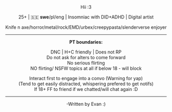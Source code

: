 <div align="center">
    Hii :3
<p>25+ | 🇸🇪 <b>swe</b>/pl/eng | Insomniac with DID+ADHD | Digital artist<p>Knife n axe/horror/metal/rock/EMD/urbex/creepypasta/slenderverse enjoyer</p>

 <hr><b>PT boundaries:</b>
  <p>DNC | H+C friendly | Does not RP
<br>Do not ask for alters to come forward
<br>No serious flirting
<br>NO flirting/ NSFW topics at all if below 18 - will block
  <p>Interact first to engage into a convo (Warning for yap)
<br>(Tend to get easily distracted, whispering prefered to get notifs)
<br>If 18+ FF to friend if we chatted/will chat again :D<hr>
<p>-Written by Evan :)
</div>
